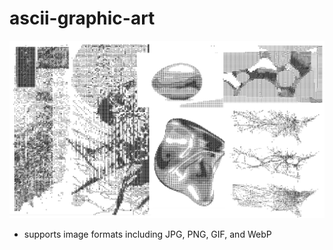 # ascii-graphic-art

![some examples](https://github.com/susiesyli/ascii-graphic-art/blob/7ad34a64fce0cd309a57b23ec83a85ba189ee368/img/demo/ascii-art-9.png)
* supports image formats including JPG, PNG, GIF, and WebP 
